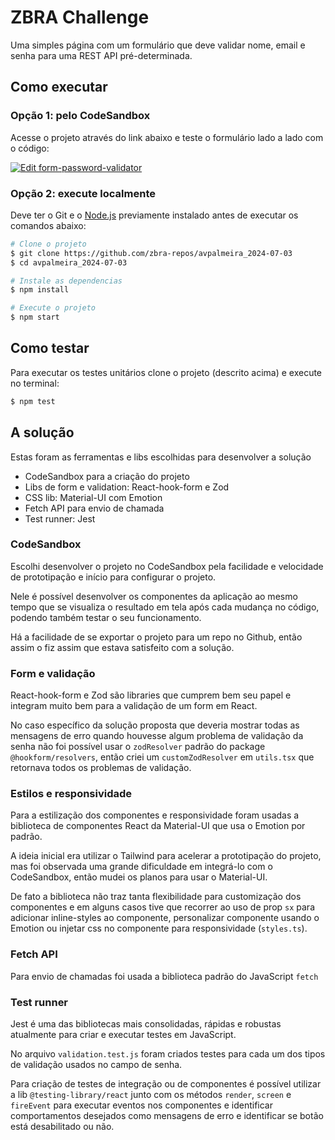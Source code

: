# ZBRA Challenge

Uma simples página com um formulário que deve validar nome, email e senha para uma REST API pré-determinada.

## Como executar

### Opção 1: pelo CodeSandbox

Acesse o projeto através do link abaixo e teste o formulário lado a lado com o código:

[![Edit form-password-validator](https://codesandbox.io/static/img/play-codesandbox.svg)](https://codesandbox.io/p/sandbox/form-password-validator-ykjy94)

### Opção 2: execute localmente

Deve ter o Git e o [Node.js](https://nodejs.org/en/download/package-manager) previamente instalado antes de executar os comandos abaixo:

```bash
# Clone o projeto
$ git clone https://github.com/zbra-repos/avpalmeira_2024-07-03
$ cd avpalmeira_2024-07-03

# Instale as dependencias
$ npm install

# Execute o projeto
$ npm start
```

## Como testar

Para executar os testes unitários clone o projeto (descrito acima) e execute no terminal:

```bash
$ npm test
```

## A solução

Estas foram as ferramentas e libs escolhidas para desenvolver a solução

- CodeSandbox para a criação do projeto
- Libs de form e validation: React-hook-form e Zod
- CSS lib: Material-UI com Emotion
- Fetch API para envio de chamada
- Test runner: Jest

### CodeSandbox

Escolhi desenvolver o projeto no CodeSandbox pela facilidade e velocidade de prototipação e início para configurar o projeto.

Nele é possível desenvolver os componentes da aplicação ao mesmo tempo que se visualiza o resultado em tela após cada mudança no código,
podendo também testar o seu funcionamento.

Há a facilidade de se exportar o projeto para um repo no Github, então assim o fiz assim que estava satisfeito com a solução.

### Form e validação

React-hook-form e Zod são libraries que cumprem bem seu papel e integram muito bem para a validação de um form em React.

No caso específico da solução proposta que deveria mostrar todas as mensagens de erro quando houvesse algum problema de validação da senha
não foi possível usar o `zodResolver` padrão do package `@hookform/resolvers`, então criei um `customZodResolver` em `utils.tsx`
que retornava todos os problemas de validação.

### Estilos e responsividade

Para a estilização dos componentes e responsividade foram usadas a biblioteca de componentes React da Material-UI que usa o Emotion por padrão.

A ideia inicial era utilizar o Tailwind para acelerar a prototipação do projeto, mas foi observada uma grande dificuldade em integrá-lo com o CodeSandbox,
então mudei os planos para usar o Material-UI.

De fato a biblioteca não traz tanta flexibilidade para customização dos componentes e em alguns casos tive que recorrer ao uso de prop `sx`
para adicionar inline-styles ao componente, personalizar componente usando o Emotion ou injetar css no componente para responsividade (`styles.ts`).

### Fetch API

Para envio de chamadas foi usada a biblioteca padrão do JavaScript `fetch`

### Test runner

Jest é uma das bibliotecas mais consolidadas, rápidas e robustas atualmente para criar e executar testes em JavaScript.

No arquivo `validation.test.js` foram criados testes para cada um dos tipos de validação usados no campo de senha.

Para criação de testes de integração ou de componentes é possível utilizar a lib `@testing-library/react` junto com
os métodos `render`, `screen` e `fireEvent` para executar eventos nos componentes e identificar comportamentos desejados
como mensagens de erro e identificar se botão está desabilitado ou não.
